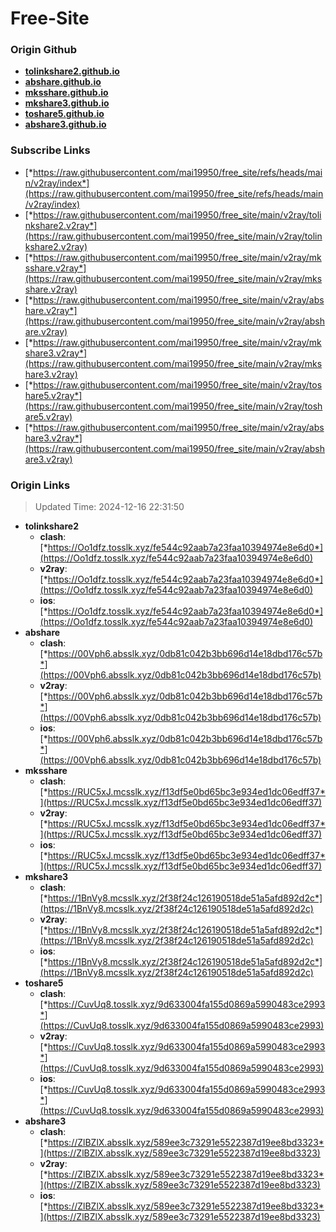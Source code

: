 # Free-Site

### Origin Github

- [**tolinkshare2.github.io**](https://github.com/tolinkshare2/tolinkshare2.github.io)
- [**abshare.github.io**](https://github.com/abshare/abshare.github.io)
- [**mksshare.github.io**](https://github.com/mksshare/mksshare.github.io)
- [**mkshare3.github.io**](https://github.com/mkshare3/mkshare3.github.io)
- [**toshare5.github.io**](https://github.com/toshare5/toshare5.github.io)
- [**abshare3.github.io**](https://github.com/abshare3/abshare3.github.io)

### Subscribe Links

- [*https://raw.githubusercontent.com/mai19950/free_site/refs/heads/main/v2ray/index*](https://raw.githubusercontent.com/mai19950/free_site/refs/heads/main/v2ray/index)
- [*https://raw.githubusercontent.com/mai19950/free_site/main/v2ray/tolinkshare2.v2ray*](https://raw.githubusercontent.com/mai19950/free_site/main/v2ray/tolinkshare2.v2ray)
- [*https://raw.githubusercontent.com/mai19950/free_site/main/v2ray/mksshare.v2ray*](https://raw.githubusercontent.com/mai19950/free_site/main/v2ray/mksshare.v2ray)
- [*https://raw.githubusercontent.com/mai19950/free_site/main/v2ray/abshare.v2ray*](https://raw.githubusercontent.com/mai19950/free_site/main/v2ray/abshare.v2ray)
- [*https://raw.githubusercontent.com/mai19950/free_site/main/v2ray/mkshare3.v2ray*](https://raw.githubusercontent.com/mai19950/free_site/main/v2ray/mkshare3.v2ray)
- [*https://raw.githubusercontent.com/mai19950/free_site/main/v2ray/toshare5.v2ray*](https://raw.githubusercontent.com/mai19950/free_site/main/v2ray/toshare5.v2ray)
- [*https://raw.githubusercontent.com/mai19950/free_site/main/v2ray/abshare3.v2ray*](https://raw.githubusercontent.com/mai19950/free_site/main/v2ray/abshare3.v2ray)

### Origin Links

> Updated Time: 2024-12-16 22:31:50

- **tolinkshare2**
  - **clash**: [*https://Oo1dfz.tosslk.xyz/fe544c92aab7a23faa10394974e8e6d0*](https://Oo1dfz.tosslk.xyz/fe544c92aab7a23faa10394974e8e6d0)
  - **v2ray**: [*https://Oo1dfz.tosslk.xyz/fe544c92aab7a23faa10394974e8e6d0*](https://Oo1dfz.tosslk.xyz/fe544c92aab7a23faa10394974e8e6d0)
  - **ios**: [*https://Oo1dfz.tosslk.xyz/fe544c92aab7a23faa10394974e8e6d0*](https://Oo1dfz.tosslk.xyz/fe544c92aab7a23faa10394974e8e6d0)
- **abshare**
  - **clash**: [*https://00Vph6.absslk.xyz/0db81c042b3bb696d14e18dbd176c57b*](https://00Vph6.absslk.xyz/0db81c042b3bb696d14e18dbd176c57b)
  - **v2ray**: [*https://00Vph6.absslk.xyz/0db81c042b3bb696d14e18dbd176c57b*](https://00Vph6.absslk.xyz/0db81c042b3bb696d14e18dbd176c57b)
  - **ios**: [*https://00Vph6.absslk.xyz/0db81c042b3bb696d14e18dbd176c57b*](https://00Vph6.absslk.xyz/0db81c042b3bb696d14e18dbd176c57b)
- **mksshare**
  - **clash**: [*https://RUC5xJ.mcsslk.xyz/f13df5e0bd65bc3e934ed1dc06edff37*](https://RUC5xJ.mcsslk.xyz/f13df5e0bd65bc3e934ed1dc06edff37)
  - **v2ray**: [*https://RUC5xJ.mcsslk.xyz/f13df5e0bd65bc3e934ed1dc06edff37*](https://RUC5xJ.mcsslk.xyz/f13df5e0bd65bc3e934ed1dc06edff37)
  - **ios**: [*https://RUC5xJ.mcsslk.xyz/f13df5e0bd65bc3e934ed1dc06edff37*](https://RUC5xJ.mcsslk.xyz/f13df5e0bd65bc3e934ed1dc06edff37)
- **mkshare3**
  - **clash**: [*https://1BnVy8.mcsslk.xyz/2f38f24c126190518de51a5afd892d2c*](https://1BnVy8.mcsslk.xyz/2f38f24c126190518de51a5afd892d2c)
  - **v2ray**: [*https://1BnVy8.mcsslk.xyz/2f38f24c126190518de51a5afd892d2c*](https://1BnVy8.mcsslk.xyz/2f38f24c126190518de51a5afd892d2c)
  - **ios**: [*https://1BnVy8.mcsslk.xyz/2f38f24c126190518de51a5afd892d2c*](https://1BnVy8.mcsslk.xyz/2f38f24c126190518de51a5afd892d2c)
- **toshare5**
  - **clash**: [*https://CuvUq8.tosslk.xyz/9d633004fa155d0869a5990483ce2993*](https://CuvUq8.tosslk.xyz/9d633004fa155d0869a5990483ce2993)
  - **v2ray**: [*https://CuvUq8.tosslk.xyz/9d633004fa155d0869a5990483ce2993*](https://CuvUq8.tosslk.xyz/9d633004fa155d0869a5990483ce2993)
  - **ios**: [*https://CuvUq8.tosslk.xyz/9d633004fa155d0869a5990483ce2993*](https://CuvUq8.tosslk.xyz/9d633004fa155d0869a5990483ce2993)
- **abshare3**
  - **clash**: [*https://ZlBZlX.absslk.xyz/589ee3c73291e5522387d19ee8bd3323*](https://ZlBZlX.absslk.xyz/589ee3c73291e5522387d19ee8bd3323)
  - **v2ray**: [*https://ZlBZlX.absslk.xyz/589ee3c73291e5522387d19ee8bd3323*](https://ZlBZlX.absslk.xyz/589ee3c73291e5522387d19ee8bd3323)
  - **ios**: [*https://ZlBZlX.absslk.xyz/589ee3c73291e5522387d19ee8bd3323*](https://ZlBZlX.absslk.xyz/589ee3c73291e5522387d19ee8bd3323)
